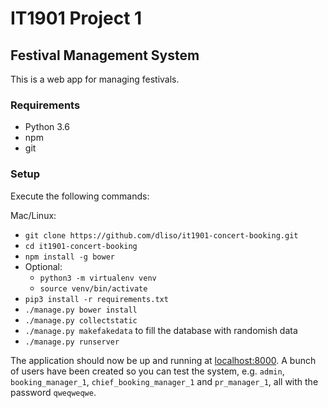 # IT1901 Project 1
## Festival Management System

This is a web app for managing festivals.

### Requirements
- Python 3.6
- npm
- git

### Setup
Execute the following commands:

Mac/Linux:
- `git clone https://github.com/dliso/it1901-concert-booking.git`
- `cd it1901-concert-booking`
- `npm install -g bower`
- Optional:
  - `python3 -m virtualenv venv`
  - `source venv/bin/activate`
- `pip3 install -r requirements.txt`
- `./manage.py bower install`
- `./manage.py collectstatic`
- `./manage.py makefakedata` to fill the database with randomish data
- `./manage.py runserver`

The application should now be up and running at [localhost:8000](http://localhost:8000).
A bunch of users have been created so you can test the system, e.g. `admin`, `booking_manager_1`, `chief_booking_manager_1` and `pr_manager_1`, all with the password `qweqweqwe`.
